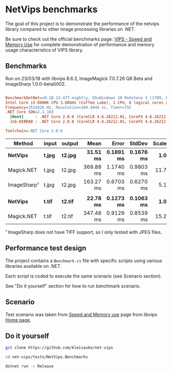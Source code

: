 # NetVips benchmarks

The goal of this project is to demonstrate the performance of the netvips
library compared to other image processing libraries on .NET.

Be sure to check out the official benchmarks page: [VIPS - Speed and Memory
Use](https://github.com/jcupitt/libvips/wiki/Speed-and-memory-use)
for complete demonstration of performance and memory usage characteristics
of VIPS library.

## Benchmarks

Run on 23/03/18 with libvips 8.6.3, ImageMagick 7.0.7.26 Q8 Beta and ImageSharp 1.0.0-beta0002.

``` ini

BenchmarkDotNet=v0.10.13.477-nightly, OS=Windows 10 Redstone 3 [1709, Fall Creators Update] (10.0.16299.309)
Intel Core i5-8600K CPU 3.60GHz (Coffee Lake), 1 CPU, 6 logical cores and 6 physical cores
Frequency=3515626 Hz, Resolution=284.4444 ns, Timer=TSC
.NET Core SDK=2.1.103
  [Host]     : .NET Core 2.0.6 (CoreCLR 4.6.26212.01, CoreFX 4.6.26212.01), 64bit RyuJIT
  Job-DIBRAB : .NET Core 2.0.6 (CoreCLR 4.6.26212.01, CoreFX 4.6.26212.01), 64bit RyuJIT

Toolchain=.NET Core 2.0.6  

```
|     Method | input | output |      Mean |     Error |    StdDev | Scaled | ScaledSD |
|----------- |------ |------- |----------:|----------:|----------:|-------:|---------:|
|    **NetVips** | **t.jpg** | **t2.jpg** |  **31.51 ms** | **0.1891 ms** | **0.1676 ms** |   **1.00** |     **0.00** |
| Magick.NET | t.jpg | t2.jpg | 369.88 ms | 1.1740 ms | 0.9803 ms |  11.74 |     0.07 |
| ImageSharp¹ | t.jpg | t2.jpg | 163.27 ms | 0.6703 ms | 0.6270 ms |   5.18 |     0.03 |
|            |       |        |           |           |           |        |          |
|    **NetVips** | **t.tif** | **t2.tif** |  **22.78 ms** | **0.1273 ms** | **0.1063 ms** |   **1.00** |     **0.00** |
| Magick.NET | t.tif | t2.tif | 347.48 ms | 0.9129 ms | 0.8539 ms |  15.25 |     0.08 |

¹ ImageSharp does not have TIFF support, so I only tested with JPEG files.

## Performance test design

The project contains a `Benchmark.cs` file with specific scripts 
using various libraries available on .NET.

Each script is coded to execute the same scenario (see Scenario section).

See "Do it yourself" section for how to run benchmark scenario.

## Scenario

Test scenario was taken from [Speed and Memory
use](https://github.com/jcupitt/libvips/wiki/Speed-and-memory-use)
page from libvips [Home
page](https://jcupitt.github.io/libvips/).

## Do it yourself

```bash
git clone https://github.com/kleisauke/net-vips

cd net-vips/tests/NetVips.Benchmarks

dotnet run -c Release
```